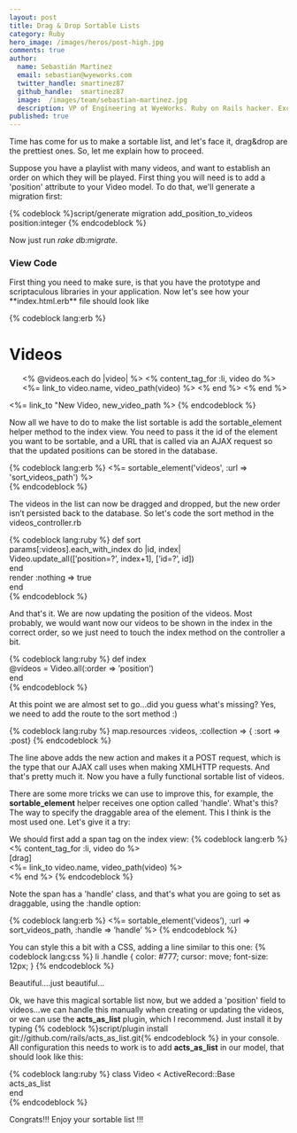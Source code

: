 ```yaml
---
layout: post
title: Drag & Drop Sortable Lists
category: Ruby
hero_image: /images/heros/post-high.jpg
comments: true
author:
  name: Sebastián Martínez
  email: sebastian@wyeworks.com
  twitter_handle: smartinez87
  github_handle:  smartinez87
  image:  /images/team/sebastian-martinez.jpg
  description: VP of Engineering at WyeWorks. Ruby on Rails hacker. ExceptionNotification maintainer. Coffee & bacon lover.
published: true
---
```

Time has come for us to make a sortable list, and let's face it, drag&drop are the prettiest ones. So, let me explain how to proceed.

Suppose you have a playlist with many videos, and want to establish an order on which they will be played. First thing you will need is to add a 'position' attribute to your Video model. To do that, we'll generate a migration first:

<!--more-->

{% codeblock %}script/generate migration add_position_to_videos position:integer
{% endcodeblock %}

Now just run *rake db:migrate*.

<h3> View Code </h3>
First thing you need to make sure, is that you have the prototype and scriptaculous libraries in your application. Now let's see how your **index.html.erb** file should look like

{% codeblock lang:erb %}   <h1>Videos</h1>  
   <ul id="videos">  
     <% @videos.each do |video| %>  
       <% content_tag_for :li, video do %>  
         <%= link_to video.name, video_path(video) %>  
       <% end %>  
     <% end %>  
   </ul>  
   <%= link_to "New Video, new_video_path %>  
{% endcodeblock %}

Now all we have to do to make the list sortable is add the sortable_element helper method to the index view. You need to pass it the id of the element you want to be sortable, and a URL that is called via an AJAX request so that the updated positions can be stored in the database.

{% codeblock lang:erb %}   <%= sortable_element('videos', :url => 'sort_videos_path') %>  
{% endcodeblock %}

The videos in the list can now be dragged and dropped, but the new order isn’t persisted back to the database.
So let's code the sort method in the videos_controller.rb

{% codeblock lang:ruby %}   def sort  
     params[:videos].each_with_index do |id, index|  
       Video.update_all([’position=?’, index+1], [’id=?’, id])  
     end  
     render :nothing => true  
   end  
{% endcodeblock %}

And that's it. We are now updating the position of the videos.
Most probably, we would want now our videos to be shown in the index in the correct order, so we just need to touch the index method on the controller a bit.

{% codeblock lang:ruby %}   def index  
     @videos = Video.all(:order => ’position’)  
   end  
{% endcodeblock %}

At this point we are almost set to go...did you guess what's missing? Yes, we need to add the route to the sort method :)

{% codeblock lang:ruby %}   map.resources :videos, :collection => { :sort => :post}  {% endcodeblock %}

The line above adds the new action and makes it a POST request, which is the type that our AJAX call uses when making XMLHTTP requests.
And that's pretty much it. Now you have a fully functional sortable list of videos.

There are some more tricks we can use to improve this, for example, the **sortable_element** helper receives one option called 'handle'. What's this? The way to specify the draggable area of the element. This I think is the most used one. Let's give it a try:

We should first add a span tag on the index view:
{% codeblock lang:erb %} <% content_tag_for :li, video do %>  
   <span class="handle">[drag]</span>  
   <%= link_to video.name, video_path(video) %>  
 <% end %> 
{% endcodeblock %}

Note the span has a 'handle' class, and that's what you are going to set as draggable, using the :handle option:

{% codeblock lang:erb %}   <%= sortable_element(’videos’), :url => sort_videos_path, :handle => ’handle’ %>  {% endcodeblock %}

You can style this a bit with a CSS, adding a line similar to this one:
{% codeblock lang:css %} li .handle { color: #777; cursor: move; font-size: 12px; } {% endcodeblock %}

Beautiful....just beautiful...

Ok, we have this magical sortable list now, but we added a 'position' field to videos...we can handle this manually when creating or updating the videos, or we can use the **acts_as_list** plugin, which I recommend.
Just install it by typing {% codeblock %}script/plugin install git://github.com/rails/acts_as_list.git{% endcodeblock %} in your console.
All configuration this needs to work is to add **acts_as_list** in our model, that should look like this:

{% codeblock lang:ruby %}   class Video < ActiveRecord::Base  
     acts_as_list  
   end  
{% endcodeblock %}

Congrats!!! Enjoy your sortable list !!!
